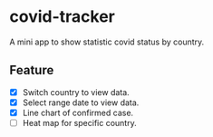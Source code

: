 # covid-tracker
A mini app to show statistic covid status by country.

## Feature
- [x] Switch country to view data.
- [x] Select range date to view data.
- [x] Line chart of confirmed case.
- [ ] Heat map for specific country.